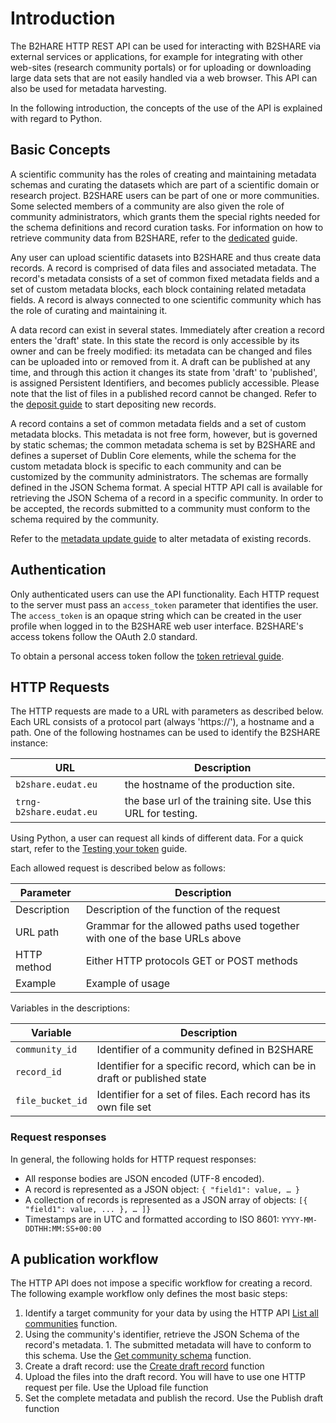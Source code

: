 # Introduction
The B2HARE HTTP REST API can be used for interacting with B2SHARE via external services or applications, for example for integrating with other web-sites (research community portals) or for uploading or downloading large data sets that are not easily handled via a web browser. This API can also be used for metadata harvesting.

In the following introduction, the concepts of the use of the API is explained with regard to Python.

## Basic Concepts
A scientific community has the roles of creating and maintaining metadata schemas and curating the datasets which are part of a scientific domain or research project. B2SHARE users can be part of one or more communities. Some selected members of a community are also given the role of community administrators, which grants them the special rights needed for the schema definitions and record curation tasks. For information on how to retrieve community data from B2SHARE, refer to the [dedicated](03_List_communities.md) guide.

Any user can upload scientific datasets into B2SHARE and thus create data records. A record is comprised of data files and associated metadata. The record's metadata consists of a set of common fixed metadata fields and a set of custom metadata blocks, each block containing related metadata fields. A record is always connected to one scientific community which has the role of curating and maintaining it.

A data record can exist in several states. Immediately after creation a record enters the 'draft' state. In this state the record is only accessible by its owner and can be freely modified: its metadata can be changed and files can be uploaded into or removed from it. A draft can be published at any time, and through this action it changes its state from 'draft' to 'published', is assigned Persistent Identifiers, and becomes publicly accessible. Please note that the list of files in a published record cannot be changed. Refer to the [deposit guide](05_Create_new_deposit.md) to start depositing new records.

A record contains a set of common metadata fields and a set of custom metadata blocks. This metadata is not free form, however, but is governed by static schemas; the common metadata schema is set by B2SHARE and defines a superset of Dublin Core elements, while the schema for the custom metadata block is specific to each community and can be customized by the community administrators. The schemas are formally defined in the JSON Schema format. A special HTTP API call is available for retrieving the JSON Schema of a record in a specific community. In order to be accepted, the records submitted to a community must conform to the schema required by the community.

Refer to the [metadata update guide](06_Update_deposit_metadata.md) to alter metadata of existing records.

## Authentication
Only authenticated users can use the API functionality. Each HTTP request to the server must pass an `access_token` parameter that identifies the user. The `access_token` is an opaque string which can be created in the user profile when logged in to the B2SHARE web user interface. B2SHARE's access tokens follow the OAuth 2.0 standard.

To obtain a personal access token follow the [token retrieval guide](00_Getting_your_API_token.md).

## HTTP Requests
The HTTP requests are made to a URL with parameters as described below. Each URL consists of a protocol part (always 'https://'), a hostname and a path. One of the following hostnames can be used to identify the B2SHARE instance:

URL | Description
--- | -----------
`b2share.eudat.eu` | the hostname of the production site.
`trng-b2share.eudat.eu` | the base url of the training site. Use this URL for testing.

Using Python, a user can request all kinds of different data. For a quick start, refer to the [Testing your token](00_Getting_your_API_token.md#testing-your-token) guide.

Each allowed request is described below as follows:

Parameter | Description
--------- | -----------
Description | Description of the function of the request
URL path | Grammar for the allowed paths used together with one of the base URLs above
HTTP method | Either HTTP protocols GET or POST methods
Example | Example of usage

Variables in the descriptions:

Variable | Description
-------- | -----------
`community_id` | Identifier of a community defined in B2SHARE
`record_id` | Identifier for a specific record, which can be in draft or published state
`file_bucket_id` | Identifier for a set of files. Each record has its own file set

### Request responses
In general, the following holds for HTTP request responses:
- All response bodies are JSON encoded (UTF-8 encoded).
- A record is represented as a JSON object: `{ "field1": value, … }`
- A collection of records is represented as a JSON array of objects: `[{ "field1": value, ... }, … ]}`
- Timestamps are in UTC and formatted according to ISO 8601: `YYYY-MM-DDTHH:MM:SS+00:00`

## A publication workflow

The HTTP API does not impose a specific workflow for creating a record. The following example workflow only defines the most basic steps:

1. Identify a target community for your data by using the HTTP API [List all communities](03_Communities.md#list-all-communties) function.
1. Using the community's identifier, retrieve the JSON Schema of the record's metadata. 1. The submitted metadata will have to conform to this schema. Use the [Get community schema](03_Communities.md#get-community-metadata-schema) function.
1. Create a draft record: use the [Create draft record]() function
1. Upload the files into the draft record. You will have to use one HTTP request per file. Use the Upload file function
1. Set the complete metadata and publish the record. Use the Publish draft function
